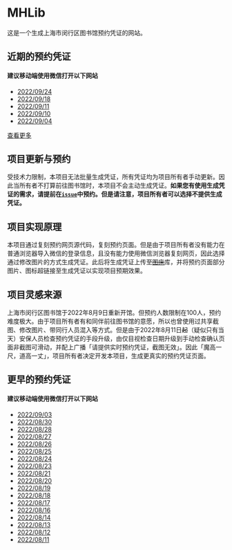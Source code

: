 # MHLib
这是一个生成上海市闵行区图书馆预约凭证的网站。

## 近期的预约凭证
#### **建议移动端使用微信打开以下网站**
- [2022/09/24](https://shitan-677.github.io/MHLib/page/220924.html "2022年9月24日的预约凭证")
- [2022/09/18](https://shitan-677.github.io/MHLib/page/220918.html "2022年9月18日的预约凭证")
- [2022/09/11](https://shitan-677.github.io/MHLib/page/220911.html "2022年9月11日的预约凭证")
- [2022/09/10](https://shitan-677.github.io/MHLib/page/220910.html "2022年9月10日的预约凭证")
- [2022/09/04](https://shitan-677.github.io/MHLib/page/220904.html "2022年9月4日的预约凭证")

[查看更多](https://shitan-677.github.io/MHLib#更早的预约凭证 "所有预约凭证")

## 项目更新与预约
受技术力限制，本项目无法批量生成凭证，所有凭证均为项目所有者手动更新。因此当所有者不打算前往图书馆时，本项目不会主动生成凭证。**如果您有使用生成凭证的需求，请提前在[`issue`](https://github.com/ShiTan-677/MHLib/issues "问题")中预约。但是请注意，项目所有者可以选择不提供生成凭证。**

## 项目实现原理
本项目通过复刻预约网页源代码，复刻预约页面。但是由于项目所有者没有能力在普通浏览器导入微信的登录信息，且没有能力使用微信浏览器复刻网页，因此选择通过修改图片的方式生成凭证。此后将生成凭证上传至~~[图床](https://imgloc.com/ "某免费图片外链网站")~~库，并将预约页面部分图片、图标超链接至生成凭证以实现项目预期效果。

## 项目灵感来源
上海市闵行区图书馆于2022年8月9日重新开馆。但预约人数限制在100人，预约难度极大。由于项目所有者有和同伴前往图书馆的意愿，所以也曾使用过共享截图、修改图片、带同行人员混入等方式。但是由于2022年8月11日~~起~~（疑似只有当天）安保人员检查预约凭证的手段升级，由仅目视检查日期升级到手动检查确认页面非截图可滑动，并配上广播「请提供实时预约凭证，截图无效」。因此「魔高一尺，道高一丈」，项目所有者决定开发本项目，生成更真实的预约凭证页面。

## 更早的预约凭证
#### **建议移动端使用微信打开以下网站**
- [2022/09/03](https://shitan-677.github.io/MHLib/page/220903.html "2022年9月3日的预约凭证")
- [2022/08/30](https://shitan-677.github.io/MHLib/page/220830.html "2022年8月30日的预约凭证")
- [2022/08/28](https://shitan-677.github.io/MHLib/page/220828.html "2022年8月28日的预约凭证")
- [2022/08/27](https://shitan-677.github.io/MHLib/page/220827.html "2022年8月27日的预约凭证")
- [2022/08/26](https://shitan-677.github.io/MHLib/page/220826.html "2022年8月26日的预约凭证")
- [2022/08/25](https://shitan-677.github.io/MHLib/page/220825.html "2022年8月25日的预约凭证")
- [2022/08/24](https://shitan-677.github.io/MHLib/220824.html "2022年8月24日的预约凭证")
- [2022/08/23](https://shitan-677.github.io/MHLib/220823.html "2022年8月23日的预约凭证")
- [2022/08/21](https://shitan-677.github.io/MHLib/220821.html "2022年8月21日的预约凭证")
- [2022/08/20](https://shitan-677.github.io/MHLib/220820.html "2022年8月20日的预约凭证")
- [2022/08/19](https://shitan-677.github.io/MHLib/220819.html "2022年8月19日的预约凭证")
- [2022/08/18](https://shitan-677.github.io/MHLib/220818.html "2022年8月18日的预约凭证")
- [2022/08/17](https://shitan-677.github.io/MHLib/220817.html "2022年8月17日的预约凭证")
- [2022/08/16](https://shitan-677.github.io/MHLib/220816.html "2022年8月16日的预约凭证")
- [2022/08/14](https://shitan-677.github.io/MHLib/220814.html "2022年8月14日的预约凭证")
- [2022/08/13](https://shitan-677.github.io/MHLib/220813.html "2022年8月13日的伪造预约凭证")
- [2022/08/12](https://shitan-677.github.io/MHLib/220812.html "2022年8月12日的伪造预约凭证")
- [2022/08/11](https://shitan-677.github.io/MHLib/%E9%97%B5%E8%A1%8C%E5%8C%BA%E5%9B%BE%E4%B9%A6%E9%A6%860811.html "2022年8月11日的伪造预约凭证")
